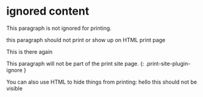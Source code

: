 # ignored content

This paragraph is not ignored for printing.

<p class='print-site-plugin-ignore'>this paragraph should not print or show up on HTML print page</p>

This is there again

This paragraph will not be part of the print site page.
{: .print-site-plugin-ignore }

You can also use HTML to hide things from printing:
<span class="print-site-plugin-ignore">hello this should not be visible</span>
